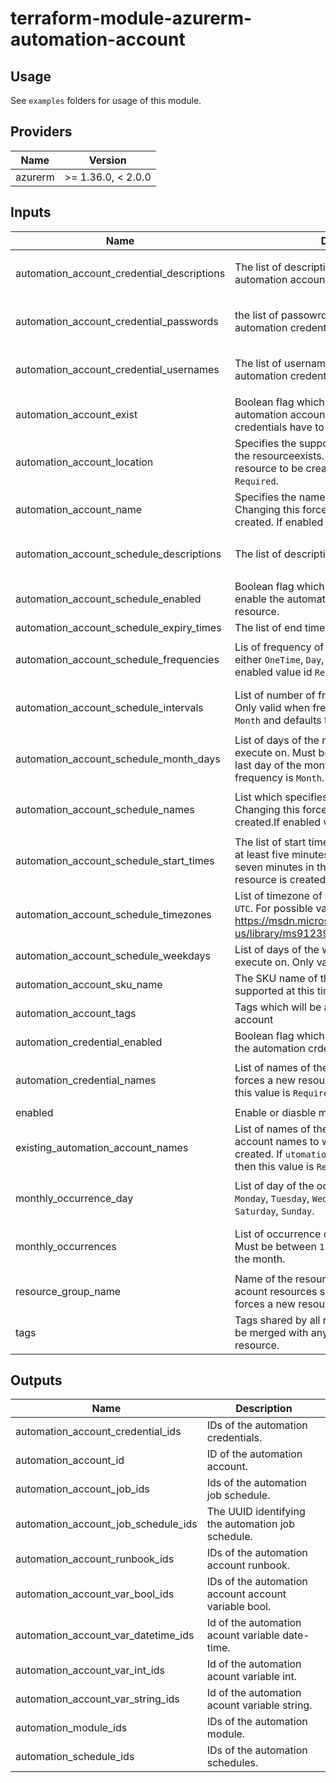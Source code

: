 # terraform-module-azurerm-automation-account

## Usage
See `examples` folders for usage of this module.

<!-- BEGINNING OF PRE-COMMIT-TERRAFORM DOCS HOOK -->
## Providers

| Name | Version |
|------|---------|
| azurerm | >= 1.36.0, < 2.0.0 |

## Inputs

| Name | Description | Type | Default | Required |
|------|-------------|------|---------|:-----:|
| automation\_account\_credential\_descriptions | The list of descriptions associated with this automation account. | `list(string)` | <pre>[<br>  ""<br>]</pre> | no |
| automation\_account\_credential\_passwords | the list of passowrds associated with this automation credentials. | `list(string)` | <pre>[<br>  ""<br>]</pre> | no |
| automation\_account\_credential\_usernames | The list of usernames associated with this automation credentials. | `list(string)` | <pre>[<br>  ""<br>]</pre> | no |
| automation\_account\_exist | Boolean flag which describes whether the automation account already exist to which credentials have to be created. | `bool` | `false` | no |
| automation\_account\_location | Specifies the supported Azure location where the resourceexists. Changing this forces a new resource to be created.If enabled value is `Required`. | `string` | `""` | no |
| automation\_account\_name | Specifies the name of the Automation Account. Changing this forces a new resource to be created. If enabled value is `Required` | `string` | `""` | no |
| automation\_account\_schedule\_descriptions | The list of descriptions for this schedule. | `list(string)` | <pre>[<br>  ""<br>]</pre> | no |
| automation\_account\_schedule\_enabled | Boolean flag which describes whether or not enable the automation account schedule resource. | `bool` | `false` | no |
| automation\_account\_schedule\_expiry\_times | The list of end times of the schedule. | `list(string)` | `[]` | no |
| automation\_account\_schedule\_frequencies | Lis of  frequency of the schedule. - can be either `OneTime`, `Day`, `Hour`, `Week`, or `Month`.If enabled value id `Required`. | `list(string)` | <pre>[<br>  "Onetime"<br>]</pre> | no |
| automation\_account\_schedule\_intervals | List of  number of frequencys between runs. Only valid when frequency is `Day`, `Hour`, `Week`, or `Month` and defaults to `1`. | `list(number)` | <pre>[<br>  1<br>]</pre> | no |
| automation\_account\_schedule\_month\_days | List of days of the month that the job should execute on. Must be between `1` and `31`. `-1` for last day of the month. Only valid when frequency is `Month`. | `list(list(string))` | `[]` | no |
| automation\_account\_schedule\_names | List which specifies the names of the schedule. Changing this forces a new resource to be created.If enabled value is `Required`. | `list(string)` | <pre>[<br>  ""<br>]</pre> | no |
| automation\_account\_schedule\_start\_times | The list of start times of the schedule. Must be at least five minutes in the future. Defaults to seven minutes in the future from the time the resource is created. | `list(string)` | <pre>[<br>  ""<br>]</pre> | no |
| automation\_account\_schedule\_timezones | List of timezone of the start times. Defaults to `UTC`. For possible values see: https://msdn.microsoft.com/en-us/library/ms912391(v=winembedded.11).aspx | `list(string)` | <pre>[<br>  "UTC"<br>]</pre> | no |
| automation\_account\_schedule\_weekdays | List of days of the week that the job should execute on. Only valid when frequency is `Week`. | `list(list(string))` | `[]` | no |
| automation\_account\_sku\_name | The SKU name of the account - only `Basic` is supported at this time. | `string` | `"Basic"` | no |
| automation\_account\_tags | Tags which will be associated to the automation account | `map` | `{}` | no |
| automation\_credential\_enabled | Boolean flag which describes whether to enable the automation crdentials resource or not. | `bool` | `false` | no |
| automation\_credential\_names | List of names of the Credential. Changing this forces a new resource to be created. If enabled this value is `Required`. | `list(string)` | <pre>[<br>  ""<br>]</pre> | no |
| enabled | Enable or diasble module. | `bool` | `true` | no |
| existing\_automation\_account\_names | List of names of the existing automation account names to which the credentials will be created. If `utomation_account_exist` is enabled then this value is `Required`. | `list(string)` | <pre>[<br>  ""<br>]</pre> | no |
| monthly\_occurrence\_day | List of day of the occurrence. Must be one of `Monday`, `Tuesday`, `Wednesday`, `Thursday`, `Friday`, `Saturday`, `Sunday`. | `list(string)` | <pre>[<br>  ""<br>]</pre> | no |
| monthly\_occurrences | List of occurrence of the week within the month. Must be between `1` and `5`. `-1` for last week within the month. | `list(number)` | <pre>[<br>  1<br>]</pre> | no |
| resource\_group\_name | Name of the resource group of the automation acount resources should be exist.Changing this forces a new resource to be created. | `string` | `""` | no |
| tags | Tags shared by all resources of this module. Will be merged with any other specific tags by resource. | `map` | `{}` | no |

## Outputs

| Name | Description |
|------|-------------|
| automation\_account\_credential\_ids | IDs of the automation credentials. |
| automation\_account\_id | ID of the automation account. |
| automation\_account\_job\_ids | Ids of the automation job schedule. |
| automation\_account\_job\_schedule\_ids | The UUID identifying the automation job schedule. |
| automation\_account\_runbook\_ids | IDs of the automation account runbook. |
| automation\_account\_var\_bool\_ids | IDs of the automation account account variable bool. |
| automation\_account\_var\_datetime\_ids | Id of the automation acount variable date-time. |
| automation\_account\_var\_int\_ids | Id of the automation acount variable int. |
| automation\_account\_var\_string\_ids | Id of the automation acount variable string. |
| automation\_module\_ids | IDs of the automation module. |
| automation\_schedule\_ids | IDs of the automation schedules. |

<!-- END OF PRE-COMMIT-TERRAFORM DOCS HOOK -->
